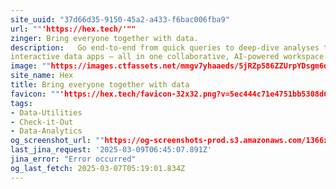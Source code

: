 ```yaml
---
site_uuid: "37d66d35-9150-45a2-a433-f6bac006fba9"
url: ""'https://hex.tech/'""
zinger: Bring everyone together with data.
description:   Go end-to-end from quick queries to deep-dive analyses to beautiful
interactive data apps – all in one collaborative, AI-powered workspace.
image: ""https://images.ctfassets.net/mmgv7yhaaeds/5jRZp586ZZUrpYDsgm6dtL/1f29413e09f12d60743799e68c827541/social-sharing-default.png""
site_name: Hex
title: Bring everyone together with data
favicon: ""'https://hex.tech/favicon-32x32.png?v=5ec444c71e4751bb5308d69de923cd78'""
tags:
- Data-Utilities
- Check-it-Out
- Data-Analytics
og_screenshot_url: ""https://og-screenshots-prod.s3.amazonaws.com/1366x768/80/false/8bef66db9a8b6adc2404a72fbe9e090e2429fd8971e117ec45bc8578e9107d64.jpeg""
last_jina_request: '2025-03-09T06:45:07.891Z'
jina_error: "Error occurred"
og_last_fetch: 2025-03-07T05:19:01.834Z
---
```


